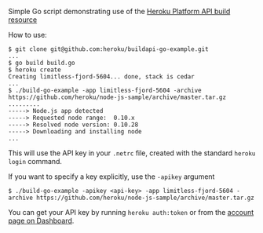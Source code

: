 Simple Go script demonstrating use of the [Heroku Platform API build resource](https://devcenter.heroku.com/articles/build-and-release-using-the-api)

How to use:

```term
$ git clone git@github.com:heroku/buildapi-go-example.git
...
$ go build build.go
$ heroku create
Creating limitless-fjord-5604... done, stack is cedar
...
$ ./build-go-example -app limitless-fjord-5604 -archive https://github.com/heroku/node-js-sample/archive/master.tar.gz
.........
-----> Node.js app detected
-----> Requested node range:  0.10.x
-----> Resolved node version: 0.10.28
-----> Downloading and installing node
...
```
This will use the API key in your `.netrc` file, created with the standard `heroku login` command.

If you want to specify a key explicitly, use the `-apikey` argument

    $ ./build-go-example -apikey <api-key> -app limitless-fjord-5604 -archive https://github.com/heroku/node-js-sample/archive/master.tar.gz

You can get your API key by running `heroku auth:token` or from the [account page on Dashboard](https://dashboard.heroku.com/account).
